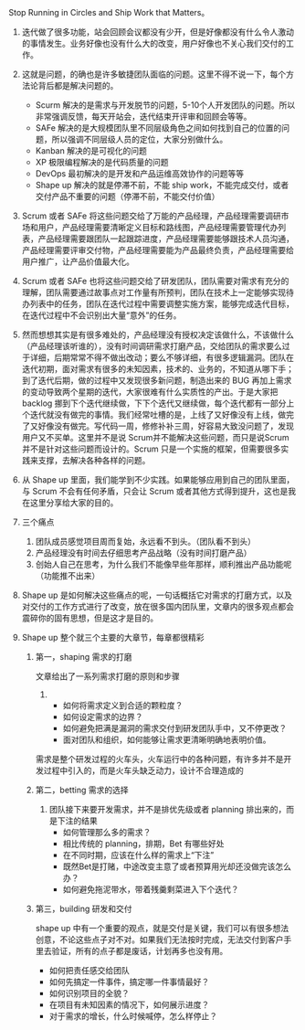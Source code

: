 Stop Running in Circles and Ship Work that Matters。



1. 迭代做了很多功能，站会回顾会议都没有少开，但是好像都没有什么令人激动的事情发生。业务好像也没有什么大的改变，用户好像也不关心我们交付的工作。

2. 这就是问题，的确也是许多敏捷团队面临的问题。这里不得不说一下，每个方法论背后都是解决问题的。

   - Scurm 解决的是需求与开发脱节的问题，5-10个人开发团队的问题。所以非常强调反馈，每天开站会，迭代结束开评审和回顾会等等。
   - SAFe 解决的是大规模团队里不同层级角色之间如何找到自己的位置的问题，所以强调不同层级人员的定位，大家分别做什么。
   - Kanban 解决的是可视化的问题
   - XP 极限编程解决的是代码质量的问题
   - DevOps 最初解决的是开发和产品运维高效协作的问题等等
   - Shape up 解决的就是停滞不前，不能 ship work，不能完成交付，或者交付产品不重要的问题（停滞不前，不能交付价值）

3. Scrum 或者 SAFe 将这些问题交给了万能的产品经理，产品经理需要调研市场和用户，产品经理需要清晰定义目标和路线图，产品经理需要管理代办列表，产品经理需要跟团队一起跟踪进度，产品经理需要能够跟技术人员沟通，产品经理需要评审交付物，产品经理需要能为产品最终负责，产品经理需要给用户推广，让产品价值最大化。

4. Scrum 或者 SAFe 也将这些问题交给了研发团队，团队需要对需求有充分的理解，团队需要通过故事点对工作量有所预判，团队在技术上一定能够实现待办列表中的任务，团队在迭代过程中需要调整实施方案，能够完成迭代目标，在迭代过程中不会识别出大量“意外”的任务。

5. 然而想想其实是有很多难处的，产品经理没有授权决定该做什么，不该做什么（产品经理该听谁的），没有时间调研需求打磨产品，交给团队的需求要么过于详细，后期常常不得不做出改动；要么不够详细，有很多逻辑漏洞。团队在迭代初期，面对需求有很多的未知因素，技术的、业务的，不知道从哪下手；到了迭代后期，做的过程中又发现很多新问题，制造出来的 BUG 再加上需求的变动导致两个星期的迭代，大家很难有什么实质性的产出。于是大家把 backlog 挪到下个迭代继续做，下下个迭代又继续做，每个迭代都有一部分上个迭代就没有做完的事情。我们经常吐槽的是，上线了又好像没有上线，做完了又好像没有做完。写代码一周，修修补补三周，好容易大致没问题了，发现用户又不买单。这里并不是说 Scrum并不能解决这些问题，而只是说Scrum并不是针对这些问题而设计的。Scrum 只是一个实施的框架，但需要很多实践来支撑，去解决各种各样的问题。

6. 从 Shape up 里面，我们能学到不少实践。如果能够应用到自己的团队里面，与 Scrum 不会有任何矛盾，只会让 Scrum 或者其他方式得到提升，这也是我在这里分享给大家的目的。

7. 三个痛点

   1. 团队成员感觉项目周而复始，永远看不到头。（团队看不到头）
   2. 产品经理没有时间去仔细思考产品战略（没有时间打磨产品）
   3. 创始人自己在思考，为什么我们不能像早些年那样，顺利推出产品功能呢（功能推不出来）

8. Shape up 是如何解决这些痛点的呢，一句话概括它对需求的打磨方式，以及对交付的工作方式进行了改变，放在很多国内团队里，文章内的很多观点都会震碎你的固有思想，但是这才是目的。

9. Shape up 整个就三个主要的大章节，每章都很精彩

   1. 第一，shaping 需求的打磨

      文章给出了一系列需求打磨的原则和步骤

      1. - 如何将需求定义到合适的颗粒度？
         - 如何设定需求的边界？
         - 如何避免把满是漏洞的需求交付到研发团队手中，又不停更改？
         - 面对团队和组织，如何能够让需求更清晰明确地表明价值。

      需求是整个研发过程的火车头，火车运行中的各种问题，有许多并不是开发过程中引入的，而是火车头缺乏动力，设计不合理造成的

   1. 第二，betting 需求的选择

      1. 团队接下来要开发需求，并不是排优先级或者 planning 排出来的，而是下注的结果
         - 如何管理那么多的需求？
         - 相比传统的 planning，排期，Bet 有哪些好处
         - 在不同时期，应该在什么样的需求上“下注”
         - 既然Bet是打赌，中途改变主意了或者预算用光却还没做完该怎么办？
         - 如何避免拖泥带水，带着残羹剩菜进入下个迭代？

   2. 第三，building 研发和交付

      shape up 中有一个重要的观点，就是交付是关键，我们可以有很多想法创意，不论这些点子对不对。如果我们无法按时完成，无法交付到客户手里去验证，所有的点子都是废话，计划再多也没有用。

      - 如何把责任感交给团队
      - 如何先搞定一件事件，搞定哪一件事情最好？
      - 如何识别项目的全貌？
      - 在项目有未知因素的情况下，如何展示进度？
      - 对于需求的增长，什么时候喊停，怎么样停止？

